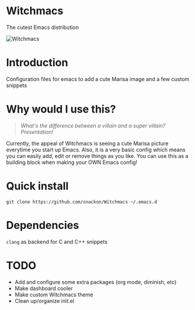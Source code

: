 # Witchmacs
The cutest Emacs distribution

![Witchmacs](https://github.com/snackon/Witchmacs/blob/master/gnumarisa.png)

# Introduction
Configuration files for emacs to add a cute Marisa image and a few custom snippets

# Why would I use this?
>*What's the difference between a villain and a super villain? Presentation!*

Currently, the appeal of Witchmacs is seeing a cute Marisa picture everytime you start up Emacs. Also, it is a very basic config which means you can easily add, edit or remove things as you like. You can use this as a building block when making your OWN Emacs config!

# Quick install
`git clone https://github.com/snackon/Witchmacs ~/.emacs.d`

# Dependencies
`clang` as backend for C and C++ snippets

# TODO
* Add and configure some extra packages (org mode, diminish, etc)
* Make dashboard cooler
* Make custom Witchmacs theme
* Clean up/organize init.el
